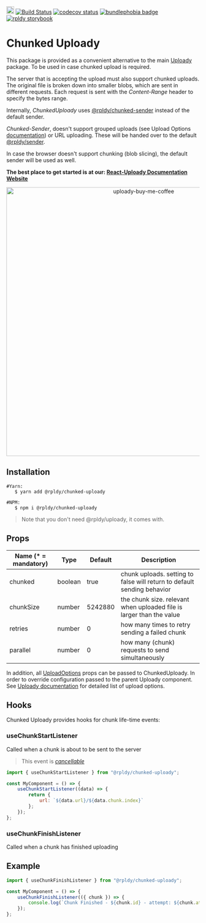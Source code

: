 <a href="https://badge.fury.io/js/%40rpldy%2Fchunked-uploady">
    <img src="https://badge.fury.io/js/%40rpldy%2Fchunked-uploady.svg" alt="npm version" height="20"></a>
<a href="https://github.com/rpldy/react-uploady/actions/workflows/pr.yml">
        <img src="https://github.com/rpldy/react-uploady/actions/workflows/pr.yml/badge.svg" alt="Build Status"/></a>
<a href="https://codecov.io/gh/rpldy/react-uploady">
    <img src="https://codecov.io/gh/rpldy/react-uploady/branch/master/graph/badge.svg" alt="codecov status"/></a> 
<a href="https://bundlephobia.com/result?p=@rpldy/chunked-uploady">
    <img src="https://badgen.net/bundlephobia/minzip/@rpldy/chunked-uploady" alt="bundlephobia badge"/></a>
<a href="https://react-uploady-storybook.netlify.com/?path=/story/chunked-uploady--simple">
   <img src="https://cdn.jsdelivr.net/gh/storybookjs/brand@master/badge/badge-storybook.svg" alt="rpldy storybook"/></a> 

# Chunked Uploady

This package is provided as a convenient alternative to the main [Uploady](../uploady) package. 
To be used in case chunked upload is required.

The server that is accepting the upload must also support chunked uploads. 
The original file is broken down into smaller blobs, which are sent in different requests. 
Each request is sent with the _Content-Range_ header to specify the bytes range.

Internally, _ChunkedUploady_ uses [@rpldy/chunked-sender](../../core/chunked-sender) instead of the default sender.

_Chunked-Sender_, doesn't support grouped uploads (see Upload Options [documentation](../uploady#props)) or URL uploading. 
These will be handed over to the default [@rpldy/sender](../../core/sender).

In case the browser doesn't support chunking (blob slicing), the default sender will be used as well.

**The best place to get started is at our: [React-Uploady Documentation Website](https://react-uploady.org)**

<p align="center">
    <a href="https://www.buymeacoffee.com/yoav"> 
        <img width="700" alt="uploady-buy-me-coffee" src="https://github.com/rpldy/react-uploady/assets/1102278/c6de6710-1c93-47a5-85fa-1af7170907f8">
    </a>
</p>

## Installation

```shell
#Yarn: 
   $ yarn add @rpldy/chunked-uploady

#NPM:
   $ npm i @rpldy/chunked-uploady
``` 

> Note that you don't need @rpldy/uploady, it comes with.

## Props

| Name (* = mandatory) | Type          | Default       | Description | 
| --------------       | ------------- | ------------- | ------------|
| chunked               | boolean       | true          | chunk uploads. setting to false will return to default sending behavior|
| chunkSize             | number        | 5242880      | the chunk size. relevant when uploaded file is larger than the value|
| retries               | number        | 0             | how many times to retry sending a failed chunk|
| parallel              | number        | 0             | how many (chunk) requests to send simultaneously|

In addition, all [UploadOptions](../../core/shared/src/types.js#L104) props can be passed to ChunkedUploady.
In order to override configuration passed to the parent Uploady component. 
See [Uploady documentation](../uploady#props) for detailed list of upload options.   

## Hooks

Chunked Uploady provides hooks for chunk life-time events:

### useChunkStartListener 

Called when a chunk is about to be sent to the server

> This event is _[cancellable](../../core/uploader/README.md#cancellable-events)_

```javascript
import { useChunkStartListener } from "@rpldy/chunked-uploady";

const MyComponent = () => {
    useChunkStartListener((data) => {
        return {
            url: `${data.url}/${data.chunk.index}`
        };  
    });   
};
```

### useChunkFinishListener

Called when a chunk has finished uploading

## Example

```javascript
import { useChunkFinishListener } from "@rpldy/chunked-uploady";

const MyComponent = () => {
    useChunkFinishListener(({ chunk }) => {
        console.log(`Chunk Finished - ${chunk.id} - attempt: ${chunk.attempt}`);
    });
};
 ```

